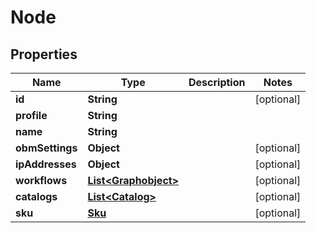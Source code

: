 
# Node

## Properties
Name | Type | Description | Notes
------------ | ------------- | ------------- | -------------
**id** | **String** |  |  [optional]
**profile** | **String** |  | 
**name** | **String** |  | 
**obmSettings** | **Object** |  |  [optional]
**ipAddresses** | **Object** |  |  [optional]
**workflows** | [**List&lt;Graphobject&gt;**](Graphobject.md) |  |  [optional]
**catalogs** | [**List&lt;Catalog&gt;**](Catalog.md) |  |  [optional]
**sku** | [**Sku**](Sku.md) |  |  [optional]



